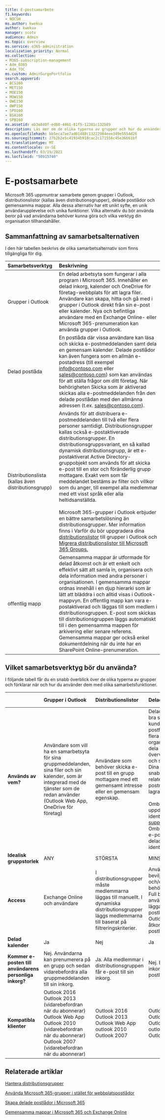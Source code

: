 ```yaml
---
title: E-postsamarbete
f1.keywords:
- NOCSH
ms.author: kwekua
author: kwekua
manager: scotv
audience: Admin
ms.topic: overview
ms.service: o365-administration
localization_priority: Normal
ms.collection:
- M365-subscription-management
- Adm_O365
- Adm_TOC
ms.custom: AdminSurgePortfolio
search.appverid:
- BCS160
- MET150
- MOE150
- MOW150
- OWE150
- OWP150
- SPO160
- BSA160
- SPB160
ms.assetid: eb3e840f-ed60-4461-81f5-12381c132b89
description: Läs mer om de olika typerna av grupper och hur du använder dem med de olika samarbetsfunktionerna i Microsoft 365.
ms.openlocfilehash: bb5eca7ae7ad01488c13222984eee349e5554d26
ms.sourcegitcommit: 27b2b2e5c41934b918cac2c171556c45e36661bf
ms.translationtype: MT
ms.contentlocale: sv-SE
ms.lasthandoff: 03/19/2021
ms.locfileid: "50915740"
---
```

# <a name="email-collaboration"></a>E-postsamarbete

Microsoft 365 uppmuntrar samarbete genom grupper i Outlook, distributionslistor (kallas även distributionsgrupper), delade postlådor och gemensamma mappar. Alla dessa alternativ har ett unikt syfte, en unik användarupplevelse och unika funktioner. Vilka alternativ du bör använda beror på vad användarna behöver kunna göra och vilka verktyg din organisation tillhandahåller.
  
## <a name="summary-of-collaboration-options"></a>Sammanfattning av samarbetsalternativen
<a name="BKMK_SUMMARYOFCOLLABORATIONOPTIONS"> </a>

I den här tabellen beskrivs de olika samarbetsalternativ som finns tillgängliga för dig.
  


|**Samarbetsverktyg**|**Beskrivning**|
|:-----|:-----|
|Grupper i Outlook  <br/> |En delad arbetsyta som fungerar i alla program i Microsoft 365. Innehåller en delad inkorg, kalender och OneDrive för företag-webbplats för att lagra filer. Användare kan skapa, hitta och gå med i grupper i Outlook direkt från sin e-post eller kalender. Nya och befintliga användare med en Exchange Online- eller Microsoft 365-prenumeration kan använda grupper i Outlook.  <br/> |
|Delad postlåda  <br/> |En postlåda där vissa användare kan läsa och skicka e-postmeddelanden samt dela en gemensam kalender. Delade postlådor kan även fungera som en allmän e-postadress (till exempel info@contoso.com eller sales@contoso.com) som kan användas för att ställa frågor om ditt företag. När behörigheten Skicka som är aktiverad skickas alla e-postmeddelanden från den delade postlådan med den allmänna adressen (t.ex. sales@contoso.com).  <br/> |
|Distributionslista (kallas även distributionsgrupp)  <br/> |Används för att distribuera e-postmeddelanden till två eller flera personer samtidigt. Distributionsgrupper kallas också e-postaktiverade distributionsgrupper. En distributionsgruppsvariant, en så kallad dynamisk distributionsgrupp, är ett e-postaktiverat Active Directory-gruppobjekt som används för att skicka e-post till en stor och föränderlig grupp mottagare. Exakt vem som får meddelandet bestäms av filter och villkor som du anger, till exempel alla medlemmar med ett visst språk eller alla heltidsanställda.<br/><br/> Microsoft 365-grupper i Outlook erbjuder en bättre samarbetslösning än distributionsgrupper. Mer information finns i Varför du bör uppgradera dina [distributionslistor](https://support.microsoft.com/office/7fb3d880-593b-4909-aafa-950dd50ce188) till grupper i Outlook och [Migrera distributionslistor till Microsoft 365 Groups.](../manage/upgrade-distribution-lists.md)  <br/> |
|offentlig mapp  <br/> |Gemensamma mappar är utformade för delad åtkomst och är ett enkelt och effektivt sätt att samla in, organisera och dela information med andra personer i organisationen. I gemensamma mappar ordnas innehåll i en djup hierarki som är lätt att bläddra i och alltid visas i Outlook-mappvyn. En offentlig mapp kan vara e-postaktiverad och läggas till som medlem i distributionsgruppen. E-post som skickas till distributionsgruppen läggs automatiskt till i den gemensamma mappen för arkivering eller senare referens. Gemensamma mappar ger också enkel dokumentdelning när du inte har en SharePoint Online-prenumeration.  <br/> |
   
## <a name="which-collaboration-tool-to-use"></a>Vilket samarbetsverktyg bör du använda?
<a name="BKMK_SUMMARYOFCOLLABORATIONOPTIONS"> </a>

I följande tabell får du en snabb överblick över de olika typerna av grupper och förklarar när och hur du använder dem med olika samarbetsfunktioner.
  

||**Grupper i Outlook**|**Distributionslistor**|**Delade postlådor**|**Gemensamma mappar**|
|:-----|:-----|:-----|:-----|:-----|
|**Används av vem?** <br/> |Användare som vill ha en samarbetsyta för sina gruppmeddelanden, sina filer och sin kalender, som är integrerad med de tjänster som de redan använder (Outlook Web App, OneDrive för företag)  <br/> |Användare som behöver skicka e-post till en grupp mottagare med ett gemensamt intresse eller en gemensam egenskap.  <br/> |Delade postlådor är ett bra sätt att hantera kundernas e-postfrågor eftersom flera personer i organisationen kan dela på ansvaret att övervaka postlådan och svara på frågor. Dina kundfrågor får snabbare svar och relaterade e-postmeddelanden lagras i en postlåda.  <br/><br/> Ombud som arbetar på uppdrag av en virtuell identitet, t.ex. support@contoso.com. Ombuden kan svara på e-post iklädda den delade postlådans identitet.  <br/> |Med rätt behörighet kan alla i organisationen komma åt och söka i offentliga mappar. De är perfekta för e-postarkivering eller för att dela dokument.  <br/> |
|**Idealisk gruppstorlek** <br/> |ANY  <br/> |STÖRSTA  <br/> |MINSTA  <br/> |STÖRSTA  <br/> |
|**Access** <br/> |Exchange Online och användare  <br/> |I distributionsgrupper måste medlemmarna läggas till manuellt. I dynamiska distributionsgrupper läggs medlemmarna till baserat på filtreringskriterier.  <br/> |Användarna kan beviljas Full behörighet och/eller Skicka som-behörighet. Om de har Full behörighet måste användarna också lägga till den delade postlådan i sin Outlook-profil för att få åtkomst till den delade postlådan.  <br/> |Tillgänglig för alla i organisationen  <br/> |
|**Delad kalender** <br/> |Ja  <br/> |Nej  <br/> |Ja  <br/> |Ja  <br/> |
|**Kommer e-posten till användarens personliga inkorg?** <br/> |Nej. Användarna kan prenumerera på en grupp och sedan vidarebefordra alla gruppmeddelanden till sin inkorg.  <br/> |Ja. Alla medlemmar i distributionsgruppen får e-post till sin inkorg.  <br/> |Nej. E-post skickas till inkorgen i den delade postlådan.  <br/> |Nej. E-post skickas till den offentliga mappen.  <br/> |
|**Kompatibla klienter** <br/> | Outlook 2016  <br/>  Outlook 2013 (vidarebefordran när du abonnerar)  <br/>  Outlook Web App  <br/>  Outlook 2010 (vidarebefordran när du abonnerar)  <br/>  Outlook 2007 (vidarebefordran när du abonnerar)  <br/> | Outlook 2016  <br/>  Outlook 2013  <br/>  Outlook Web App  <br/>  outlook 2010  <br/>  Outlook 2007  <br/> | Outlook 2016  <br/>  Outlook 2013  <br/>  Outlook Web App  <br/>  outlook 2010  <br/>  Outlook 2007  <br/> | Outlook 2016  <br/>  Outlook 2013  <br/>  Outlook Web App  <br/>  outlook 2010  <br/>  Outlook 2007  <br/> |

  
## <a name="related-articles"></a>Relaterade artiklar

[Hantera distributionsgrupper](/exchange/recipients-in-exchange-online/manage-distribution-groups/manage-distribution-groups)
    
[Använda Microsoft 365-grupper i stället för webbplatspostlådor](https://support.microsoft.com/office/737d6b1f-67cc-41fe-8db8-f2d09dd1673b)
    
[Skapa delade postlådor i Microsoft 365](create-a-shared-mailbox.md)
    
[Gemensamma mappar i Microsoft 365 och Exchange Online](/exchange/collaboration-exo/public-folders/public-folders)
